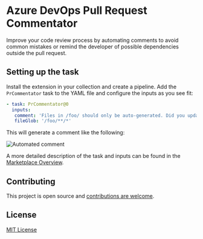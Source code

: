 # Azure DevOps Pull Request Commentator

Improve your code review process by automating comments to avoid common mistakes or remind the developer of possible dependencies outside the pull request.

## Setting up the task

Install the extension in your collection and create a pipeline. Add the `PrCommentator` task to the YAML file and configure the inputs as you see fit:

```yml
- task: PrCommentator@0
  inputs:
   comment: 'Files in /foo/ should only be auto-generated. Did you update /foo-generator.json first?'
   fileGlob: '/foo/**/*'
```

This will generate a comment like the following:

![Automated comment](images/automated-comment.jpg)

A more detailed description of the task and inputs can be found in the [Marketplace Overview](marketplace-overview.md).

## Contributing

This project is open source and [contributions are welcome](.github/contributing.md).

## License

[MIT License](LICENSE.md)

